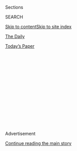 <div id="app">

<div>

<div>

<div>

<div class="NYTAppHideMasthead css-1q2w90k e1suatyy0">

<div class="section css-ui9rw0 e1suatyy2">

<div class="css-eph4ug er09x8g0">

<div class="css-6n7j50">

</div>

<span class="css-1dv1kvn">Sections</span>

<div class="css-10488qs">

<span class="css-1dv1kvn">SEARCH</span>

</div>

[Skip to content](#site-content)[Skip to site index](#site-index)

</div>

<div id="masthead-section-label" class="css-1wr3we4 eaxe0e00">

[The
Daily](https://www.nytimes3xbfgragh.onion/podcasts/the-daily)

</div>

<div class="css-10698na e1huz5gh0">

</div>

</div>

<div id="masthead-bar-one" class="section hasLinks css-15hmgas e1csuq9d3">

<div class="css-uqyvli e1csuq9d0">

</div>

<div class="css-1uqjmks e1csuq9d1">

</div>

<div class="css-9e9ivx">

[](https://myaccount.nytimes3xbfgragh.onion/auth/login?response_type=cookie&client_id=vi)

</div>

<div class="css-1bvtpon e1csuq9d2">

[Today’s
Paper](https://www.nytimes3xbfgragh.onion/section/todayspaper)

</div>

</div>

</div>

</div>

<div data-aria-hidden="false">

<div id="site-content" data-role="main">

<div>

<div class="css-1aor85t" style="opacity:0.000000001;z-index:-1;visibility:hidden">

<div class="css-1hqnpie">

<div class="css-epjblv">

<span class="css-17xtcya">[The
Daily](/podcasts/the-daily)</span><span class="css-x15j1o">|</span><span class="css-fwqvlz">The
Battle for a Baseball
Season</span>

</div>

<div class="css-k008qs">

<div class="css-1iwv8en">

<span class="css-18z7m18"></span>

<div>

</div>

</div>

<span class="css-1n6z4y">https://nyti.ms/3jCJ4O0</span>

<div class="css-1705lsu">

<div class="css-4xjgmj">

<div class="css-4skfbu" data-role="toolbar" data-aria-label="Social Media Share buttons, Save button, and Comments Panel with current comment count" data-testid="share-tools">

  - 
  - 
  - 
  - 
    
    <div class="css-6n7j50">
    
    </div>

  - 
  - 

</div>

</div>

</div>

</div>

</div>

</div>

<div id="NYT_TOP_BANNER_REGION" class="css-13pd83m">

</div>

<div id="top-wrapper" class="css-1sy8kpn">

<div id="top-slug" class="css-l9onyx">

Advertisement

</div>

[Continue reading the main
story](#after-top)

<div class="ad top-wrapper" style="text-align:center;height:100%;display:block;min-height:250px">

<div id="top" class="place-ad" data-position="top" data-size-key="top">

</div>

</div>

<div id="after-top">

</div>

</div>

<div>

<div class="css-1g7y0i5 e1drnplw0">

<div class="css-1ceswkc e1drnplw1">

</div>

<div class="css-f2fzwx e1drnplw2">

<div data-aria-labelledby="modal-title" data-role="region">

<div id="modal-title" class="css-mln36k">

transcript

</div>

<div class="css-pbq7ev">

</div>

<span>Back to The
Daily</span>

<div class="css-f6lhej">

<div class="css-1ialerq">

<div class="css-1701swk">

bars

</div>

<div>

<div class="css-1t7yl1y">

0:00/45:34

</div>

<div class="css-og85jy">

\-45:34

</div>

</div>

</div>

</div>

<div class="css-15fbio0">

<div class="css-1p4nyns">

transcript

## The Battle for a Baseball Season

### Hosted by Michael Barbaro, produced by Daniel Guillemette, Clare Toeniskoetter and Sydney Harper, and edited by Lisa Tobin and Dave Shaw

#### A conversation with the commissioner of Major League Baseball about the path to this season’s start.

Friday, July 24th, 2020

</div>

  - archived recording  
    \[PRESIDENT TRUMP AND SPORTSCASTER SPEAKING SIMULTANEOUSLY ON
    SEPARATE BROADCASTS\]

mike schmidt

It’s March 11, and Major League Baseball’s commissioner, Rob Manfred, is
sitting at his home in Jupiter, Florida. It’s 15 days before what will
likely be the most challenging season of his entire time as the sport’s
commissioner. He’s just been crushed in the press for how he’s handled a
cheating scandal by the Houston Astros. Interest in this sport is
waning, and attendance is down. But that night, at home, in his living
room, he can see that the coronavirus is starting to engulf the country.

  - archived recording (donald trump)  
    From the beginning of time, nations and people have faced unforeseen
    challenges, including large-scale and very dangerous health threats.

\[music\]

mike schmidt

On his television, Donald Trump is addressing the country from the Oval
Office. And then Manfred stares down at his iPad.

  - archived recording  
    Completely uncharted territory. And we are going to get a little
    more information now from Adrian Wojnarowski, which is, he is with —

mike schmidt

And he can see that ESPN has just moved a breaking news alert.

  - archived recording  
    Right now, the N.B.A. has made the decision. They have just
    announced that they are suspending play.

mike schmidt

— that the NBA has suspended its season. And Manfred realizes, oh shit —

  - archived recording  
    And then the league is going to use that hiatus to decide their next
    steps, how they’ll go forward.

mike schmidt

— my sport is supposed to begin its season, and the entire country is
shutting down around me. And I have to figure out how to get my sport
back on the field amid all this mess.

  - archived recording  
    And now a player has tested positive for it, the ripple effects that
    has on his own team, on other teams. And right now —

michael barbaro

From The New York Times, I’m Michael Barbaro. This is “The Daily.”
Today: My colleague Mike Schmidt on the fraught weeks that led up to
last night’s opening game of the 2020 baseball season from the
perspective of the commissioner of Major League Baseball. It’s Friday,
July 24.

Everybody thinks I’ve, like, never been to a baseball game.

mike schmidt

No, I was actually told that before we started.

michael barbaro

That’s not true. I grew up in the United States of America.

mike schmidt

There’s like a pre-briefing now for you, and they’re like, yeah, he’s
never been to a baseball game.

michael barbaro

So let me get this straight, somebody stands in the middle and throws a
ball.

speaker

Yes, sounds good. Let’s do it there.

michael barbaro

OK. OK, we’re going to start.

mike schmidt

All right.

michael barbaro

Mike, for the past three years, we have talked to you about the
president, Russia, the F.B.I., national security. We have not talked to
you about baseball. But here we are in this Hangout for you to tell us a
story about baseball. So just explain that.

mike schmidt

During the three years covering the Russia investigation, Mueller,
whether the president obstructed justice, to understand the story, I
focused on the characters who I thought drove it — the former F.B.I.
director Jim Comey, the former White House counsel Don McGahn. But
earlier my career, in my first beat, when I covered baseball, the Comey
and McGahn of that story for my reporting was a little-known labor
lawyer named Rob Manfred.

  - archived recording  
    Waiting the start of the first of two days of hearings on the use of
    steroids, performance-enhancing drugs, in baseball.

mike schmidt

He was the official in the commissioner’s office who had to deal with
the steroids scandal that was engulfing the sport.

  - archived recording  
    Mr. Robert Manfred, the executive vice president for labor and human
    resources of Major League Baseball.

  - archived recording (rob manfred)  
    Thank you. Mr. Chairman, Ranking Member, Committee Members, I
    especially appreciate the opportunity to speak with you.

mike schmidt

Manfred and I had a pretty rough start to our relationship. I was an
overaggressive young reporter.

michael barbaro

(FEIGNING DISBELIEF) No.

mike schmidt

And he was this pugnacious, in-your-face, takes-no-prisoners lawyer who
had the sport’s biggest problem on his desk. And we would just get on
the phone. We’d get on speakerphone. He’d put me on speakerphone. And he
would scream at me. And I would push back at him. And after a while, a
few years of this, I think we both sort of looked down at our hands and
realized that our hands were sort of bloodied, but we hadn’t really
gotten anything out of it. And we started to build a much more
constructive relationship.

michael barbaro

Did you finally get off speakerphone?

mike schmidt

No. Rob’s the kind of guy that will put you on speakerphone and tell you
what he’s really thinking. Rob is not someone who waxes poetic about
baseball. He’s someone that ended up working at baseball and is going to
do everything in his power to support and defend that sport. So I went
on to do other things. And he became the head of the sport. But as the
coronavirus was engulfing the country, I said to myself, there’s a lot
of weighty, really important things going on right now. But the idea of
Rob sitting at home by himself trying to figure out how to save his
sports season, how to save the summer, was pretty appealing to me. So I
reached out to him, and I said, look, you are going to be spending the
rest of your career explaining how you dealt with this season. And you
and your sport both face an existential threat. If you don’t have a
season, your sport’s going to lose even more money. It’s going to be
your legacy. Let’s get on the phone and talk about what that’s like.

  - mike schmidt  
    Rob?

  - rob manfred  
    Yeah, just give me one second.

mike schmidt

And he agreed.

  - rob manfred  
    All right, I got to do this call with Schmidt. I’ll call you in one
    minute, OK? \[INAUDIBLE\]

mike schmidt

So the first time I call him is on May 20.

  - rob manfred  
    All right, Michael, what do you want to talk about this morning?

mike schmidt

He’s still at home in Florida. Like many people working from home, he’s
taking Zoom calls.

  - rob manfred  
    Yeah, and literally what I’m doing is I got a regular series of
    calls to get feedback on —

mike schmidt

And it’s clear that he’s immersed and knee-deep in the question, how do
you take a sport that’s normally played in stadiums in front of
thousands and thousands of people, players are right up against each
other on the field, and every few days, teams, like a traveling
roadshow, go to another city to play another team that’s coming from
another part of the country? So how do you do that in the age of Covid?

  - rob manfred  
    How do we get back to playing? One of the things that floated up
    from one of the experts is, gee whiz, a way that you can do this is
    to quarantine the players, right? And then —

mike schmidt

He explains to me that there was initially an idea to quarantine all the
players in a bubble. Essentially the players would go to a location and
be cut off from the rest of society as they played the season.

  - rob manfred  
    And then you’re going to start a four and a half month season. And
    your life is going to be hotel to ballpark, back to hotel, room
    service, not see your family.

  - mike schmidt  
    You can’t see your families. You can’t be with your families.

  - rob manfred  
    Yeah, I mean, that’s one of the — I mean, look, one of the
    quarantine — you know, so then we realized, gee, that’s pretty
    tough. So then we started talking about including families. And then
    you realize as you move into that phase that you get into quarantine
    numbers that are insane.

mike schmidt

So he says there was another plan, that baseball was essentially going
to play in three hubs — Arizona, Texas and Florida.

  - rob manfred  
    Arizona for the West Coast teams, Texas for the Central teams,
    somewhere in Florida for the East Coast teams. That makes sense
    because those states seem to be more receptive to letting us play.

mike schmidt

The three parts of the country that had not really been hit heavily by
the virus.

michael barbaro

Mm-hmm. Not at that point.

mike schmidt

Right. But as they are weighing this plan, the country starts to open
up. So baseball again shifts its plan, and says, OK, the teams will play
in their stadiums and we will have a game, but it will have many, many
new restrictions that me, as a fan, and many fans, never could have
fathomed.

  - mike schmidt  
    What would a game look like now, as things are in place, based on
    what you have? You know, the Yankees and the Red Sox are playing
    tomorrow. What would that look like?

  - rob manfred  
    Look, it’s 67 pages of stuff. I mean, it’s really thorough in terms
    of what people can — you know, no high-fives, no spitting, hands
    sanitizing in between innings mandatory. No exchange of lineup cards
    at home plate. It’s done via an app. Players who are not likely to
    play in the game are outside the dugout in the first couple of rows
    of the stands. The players —

michael barbaro

So a pretty different version of baseball than we’re used to.

mike schmidt

Totally. And there’s an economic issue. The owners and the players know
that if they return to the field, it will almost certainly be a shorter
season and there will be less money to go around. And Manfred, as the
representative of the owners, thinks that he has an understanding with
the players about how that issue will be resolved.

  - rob manfred  
    We advanced them about $170 million of salary. But they agreed in
    return that they would only get paid their salaries based on a
    prorated number of games. So in other words, if we only played 81
    games —

mike schmidt

So it appears like the only thing standing in the way of baseball
returning to the field is the virus. And Manfred, as confident as an
executive as I’ve ever had to deal with, sounds confident about this,
and says, we’re going to make this work.

  - rob manfred  
    Hey, Michael, I got to run for today. I’m happy to pick up the next
    time —

  - mike schmidt  
    That’s fine. Let’s do that. That’s fine.

  - rob manfred  
    OK. All right. Good to talk.

  - mike schmidt  
    I appreciate it. OK.

mike schmidt

But by the next time we got on the phone, on June 11, everything had
changed.

\[music\]

  - archived recording 1  
    Let’s kick it off with Major League Baseball and what’s going on.

  - archived recording 2  
    The players thought they had a deal for 100 percent prorated
    salaries. And the owners are saying, nah, you misunderstood.

  - archived recording 3  
    We’re not asking for our full salaries. We’re just asking, whatever
    games we play, we’d like to get our game check for that game.

  - archived recording 4  
    Wait a second. You’re telling me you’re not going to go to work to
    play a game we would all kill to play?

  - archived recording 5  
    Bro, play for the love of the game, man. What’s wrong with you, bro?
    Money should not be a thing.

  - archived recording 6  
    Bro, I’m risking my life.

  - archived recording 7  
    I don’t believe that the players are going to look good when you’ve
    got 33-plus million people that have already filed for unemployment.

  - archived recording 8  
    The subject comes up when, oh, greedy players, they make millions.
    And it’s pointed out that the owners make billions. Like a lot of
    people, they got all worked up. (MOCKINGLY) There’s not going to be
    any baseball. Look at this. They’re so far apart. And I’m like, this
    is what they call negotiation. Am I right or wrong?

  - archived recording 9  
    100 percent, 100 percent.

  - mike schmidt  
    What’s going on today?

  - rob manfred  
    Well, you tell me. So it’s the afternoon of June —

mike schmidt

It’s clear that the season is in doubt. But now it’s not because of the
virus. It’s all about that deal with the players.

michael barbaro

And Mike, what’s the crux of this labor issue that the commissioner is
suddenly encountering?

mike schmidt

So at this point in the pandemic, it is clear to the owners and anyone
else paying attention that the last thing to come back is going to be
mass gatherings. And that means no fans in the stadium for any of the
season. Typically, at a game, you have anywhere from 20-, 30-, 40-,
50,000 people there. All those seats will be empty. And all that revenue
will no longer be there either. So the owners want to negotiate new
terms for what the players are going to be paid per game. Because the
owners say, we’re going to be making even less money than we thought
because there will be no fans in the stands.

  - mike schmidt  
    What was the lowest moment of the past week?

  - rob manfred  
    \[SIGHS\] Oh, you know, I think the union’s last proposal, when they
    stayed at 100 — You know, their failure to move, in response to what
    we thought was a pretty good proposal, was disappointing.

michael barbaro

And what’s the response from the players?

mike schmidt

The players say, we’re already taking a huge pay cut. A shorter season
means fewer games. We’re paid per game. And this is a lot less money. So
now, even though we’re having a shorter season, you want us to take more
of a pay cut? The players say, look, we only have a couple of years in
which we’re in the league. The average career is five years. And you’re
asking us to give up more money? What about the owners, who will be
there for many, many more years and are worth billions and billions of
dollars?

  - mike schmidt  
    Has there been a point in this where you sort of said to yourself,
    like, gosh, this is worse than I thought it would be? Because you’re
    thinking, I’m going to go down as — well, because it’s an
    existential threat to the sport, right?

  - rob manfred  
    Right.

  - mike schmidt  
    It’s an existential threat to you.

  - rob manfred  
    Right.
    
    Yes, the outcome of no games is a massive threat to the good of the
    game.

mike schmidt

Remember, the sport has these other problems. Basketball has more of a
cultural following. Football has better ratings. There was the Astros
cheating scandal. There is the decline in attendance. And if baseball
doesn’t come back amid a pandemic, at the same time that other sports
are, because players, many who are millionaires, and owners, many who
are billionaires, are having a fight over money, it could have a
devastating long-term impact on the sport.

\[music\]

And of course, looming in the back of Manfred’s head, and everyone else
in baseball, is the fact that, in the sport’s recent history, they did
lose a season because of labor issues. And baseball paid enormously for
it.

michael barbaro

We’ll be right back.

mike schmidt

So as all this is going on with Manfred, I’m thinking of 1994.

michael barbaro

And what happened in 1994?

  - archived recording  
    It’s Opening Day ‘94. Huge crowd. And oh, boy, the weather could not
    have been more cooperative. \[SPORTS BROADCAST MUSIC\]

mike schmidt

I’m 11 years old. And I am into baseball more than I’ve ever been.

  - archived recording  
    Yes, 11 games being played this afternoon in Major League Baseball
    on Opening Day 1994, including President Clinton at Jacobs Field in
    downtown Cleveland.

mike schmidt

I feel like I know nearly every player on every team.

  - archived recording (announcer)  
    The Yankees on top. And Mike Stanley to lead things off.

mike schmidt

I’m looking at the box scores every day. I’m watching SportsCenter in
the morning.

  - archived recording (announcer)  
    Look at this. \[INAUDIBLE\] Now, wait a minute.

mike schmidt

We just got a computer in the house. I’m printing out pictures of Yankee
players, and pasting them onto cardboard and putting them up in my
bedroom.

  - archived recording  
    And here is perhaps the most popular Padre of all time, Tony Gwynn,
    stepping in.

mike schmidt

It’s also a magical season.

  - archived recording  
    — is the right-hander. A ground ball, through the middle into center
    field. That’s a base hit.

mike schmidt

It looks like the all-star Tony Gwynn is going to hit .400.

  - archived recording  
    And it’s a home run\! Three home runs in a row\!

mike schmidt

Looks like the home run record may be broken.

  - archived recording  
    Uh oh, America likes that. It’s gone. And the Yanks ride the home
    run out of the park with a 5-3 win.

mike schmidt

The Yankees are back. They’re great again. I’m a Yankee fan.

  - archived recording  
    And the Expos have won 13 of their last 14. And now they’re on a
    pace to win a 110 games. And in this, when I’m literally sitting at
    the edge of my seat as a fan, more engrossed in the game than I’ve
    ever been before —
    
    The Expos leave the field in first place, yet wondering if their
    best season ever is in jeopardy. Even so, they’re prepared to sit it
    out for as long as it takes.

mike schmidt

— the season is stopped.

  - archived recording (expos player)  
    We didn’t want to strike. We didn’t want this to happen. But we have
    — we didn’t have no other choice but to go out and take care of
    ourselves and the game of baseball.

mike schmidt

In the middle of the summer, the players go on strike in a dispute with
the owners about money. And then —

  - archived recording (bud selig)  
    But I’ll say what I’ve said to many of you, either independently or
    collectively.

mike schmidt

The baseball commissioner at the time comes out —

  - archived recording (bud selig)  
    Like a lot of things in life, you anticipate something and fear that
    it’s coming, hope that it isn’t.

mike schmidt

— and announces that the World Series will be canceled.

  - archived recording (bud selig)  
    And when the day is here, there is an incredible amount of sadness.

mike schmidt

There will be no more baseball in 1994.

michael barbaro

And how is young, baseball-crazed Mike feeling as he hears that the
World Series has been canceled, the season is officially over?

mike schmidt

I was crushed. I was crushed. And there was nothing really to compare it
to. What I saw in that moment as a kid is something that I understand
better now after covering it, which is that there’s two sides to
baseball. There’s the romantic side. But there’s the other side of it,
which is that it is a business. And baseball runs into problems when
business rears its head. And it rips the romanticism right out of it.
And what’s interesting is that the commissioner at the time, in 1994,
the guy who actually had to cancel the season, was Bud Selig.

michael barbaro

What do you mean?

mike schmidt

Different from Manfred, he’s a baseball romantic. If you get on the
phone with Selig, you always have to listen to him regale and tell
stories about baseball history. Just a deep-seated love of the game. And
he was the person that had to cancel the 1994 season. He was the one
that had to put his name on the statement that came out and said, there
will be no World Series.

\[music\]

\[phone ringing\]

mike schmidt

So as this season — the 2020 season — looked in doubt, I thought, the
person to call is Bud Selig.

  - bud selig  
    Hello.

  - mike schmidt  
    Commissioner.

  - bud selig  
    Can you hear me all right?

  - mike schmidt  
    I can hear you very good.

  - bud selig  
    Good.

mike schmidt

Because he understands more than anyone else the situation that Manfred
finds himself in. So we’re looking at the whole question of a baseball
season.

  - bud selig  
    Right.

  - mike schmidt  
    Take us back to 1994. Tell us that story. And tell us why a baseball
    season is so important.

  - bud selig  
    Well let me, as I always do, Mike, give you a little history.

mike schmidt

So like I said, Selig starts with some baseball history. He goes back to
World War II. Hundreds of players were sent off to fight. But even as
they were at war —

  - bud selig  
    FDR had written a letter in December of ‘42, 1942, urging baseball
    to continue.

mike schmidt

The season was not in question.

  - bud selig  
    And so, through this unbelievable Second World War, they did play
    baseball. So we go to 1994. I guess it was about the 16th of
    September. If my memory serves me well, and I think it does, I was
    in County Stadium, and we were going to have to announce that there
    would be no season. And that night I came home, and I sat upstairs
    in the den, and I replayed every World Series from 1945.

  - archived recording (don dunphy)  
    Good afternoon, everyone. This is Don Dunphy speaking for Bill Coram
    and Bill Slater.

  - bud selig  
    My first recollection was the Cardinal St. Louis Browns.

  - archived recording  
    Here it comes. He swings on it, hits it over Marion’s head in left
    field for a hit.

  - bud selig  
    So I just sat there very quietly, in deep thought.

  - archived recording  
    Man on first, one away. Third baseman Mark Christman.

  - bud selig  
    Replayed all that. And I was heartsick. It’s one of the low, low
    moments of my career and in my life. Because a World War couldn’t
    eliminate the World Series.
    
    It was really sad.

  - mike schmidt  
    When you’re sitting there that night in the den, what else is going
    through your head?

  - bud selig  
    Well, one thing I don’t think any of us ever really understood was
    how much it was hurting the sport. Fans were angry. And we dragged
    them through the mud. I mean, it’s now 26 years ago, and the pain,
    as I sit here and talk to you, comes back to me. And I was worried.
    It scared me.

\[music\]

  - archived recording 1  
    How do you feel about a baseball strike?

  - archived recording 2  
    I think it’s stupid. I think the players are just being selfish.

  - archived recording 3  
    So do I.

  - archived recording 4  
    You think the players are being selfish?

  - archived recording 5  
    Yeah. They make enough money anyways.

  - archived recording 6  
    It would be pretty boring without baseball in the summer. It just
    ruins the game the way they’re striking.

  - archived recording 7  
    I don’t know. I think everyone’s money hungry.

  - archived recording 8  
    I wish they’d sign an agreement and keep on playing.

  - archived recording 9  
    Should they play for free?

  - archived recording 10  
    Yeah.

  - archived recording 11  
    Why?

  - archived recording 12  
    Because it’s just a game. It doesn’t matter how much money you get.

  - archived recording 13  
    And the owners, they say they don’t make enough money. Well, the
    question is, what is enough money?

  - archived recording 14  
    So what are you going to do?

  - archived recording 15  
    I don’t know. I guess just watch minor league baseball.

  - archived recording 16  
    I already know what I’m going to start doing. I’m going to start
    rereading Dante’s “Inferno,” because that’s where I think they
    should send the whole lot of them.

michael barbaro

So as you probably suspected, it wasn’t just 11-year-old Mike who was
mad at baseball. It was —

mike schmidt

No. And as bad as ‘94 was, ‘95, ‘96 and ‘97 were just as bad because
fans were so upset by the strike that the sport had to rebuild itself
and rebuild its credibility with the fans.

michael barbaro

Mike, how much do you think 1994 is on the mind of Manfred?

mike schmidt

Enormously, huge, front of mind. Because that labor lawyer who I met
back when I was covering drugs in baseball, he was just starting out in
baseball in 1994. And he was a junior lawyer who was deeply involved in
the strike and trying to help the owners win the labor fight.

  - bud selig  
    And that’s when I met him. And the more I saw Rob, the more I liked
    him. And he and I worked well together. Somebody asked me the other
    day, how often did you talk to Rob back then? Maybe 10 times a day,
    even. More than he wanted, I may add. \[CHUCKLES\]

mike schmidt

So after Manfred became commissioner, Selig tried to give him some space
and some distance. He didn’t want to look like the father telling the
son how to run the sport. And a bit of distance grew between the two of
them. But —

  - bud selig  
    One thing we’ll say to each other, Mike —

mike schmidt

— as Manfred found himself in this situation, he began to lean back on
Selig.

  - bud selig  
    I’m the only other guy on the face of the earth that understands
    exactly what the pressure is and what the situation is.

mike schmidt

And they talked more than they had at any other point since Manfred had
become commissioner.

  - bud selig  
    Since I’ve done that job for 22 and a half years. And I’m the only
    one who understands what he’s gone through. So yeah, there’s no
    question about it.

  - mike schmidt  
    I really appreciate it.

  - bud selig  
    Well, great. Well, I hope you enjoyed it. It was a pleasure to do
    it. And we’ll talk soon.

  - mike schmidt  
    Thanks.

  - bud selig  
    Bye.

michael barbaro

So what happens next in the story, Mike?

mike schmidt

So at this point, it’s been more than a month since my first
conversation with Rob. And things are getting really nasty between the
owners and the players.

\[music\]

  - archived recording 1  
    — the middle of June. And boy, what Astros fans would give to be
    sitting in the stands at Minute Maid Park right about now.

  - archived recording 2  
    It’s true. And we were hopeful.

\[music\]

  - archived recording 3  
    Baseball, negotiations grinding to a halt.

  - archived recording 4  
    Like, we’re almost to July now, and there’s still nothing. I mean,
    we’re still in the same position that we were in at March.

  - archived recording 5  
    And if they don’t do something about it, the sport is going to fade
    even more.

  - archived recording 6  
    How are you a commissioner — like, baseball should have been back a
    month ago. They should be basically saying, here’s our opportunity
    to recapture an audience.

  - archived recording 7  
    It’s just it’s unfortunate that it’s been so public. I think fans
    have been turned away a little bit.

  - archived recording 8  
    There’s a reason Major League Baseball’s executive office is filled
    with labor lawyers. Because there’s a labor fight every 12 years in
    this league.

mike schmidt

So Manfred becomes so frustrated that he decides to go out on television
and say —

  - archived recording (rob manfred)  
    Well, I know the owners are 100 percent committed to getting
    baseball back on the field. Unfortunately, I can’t tell you that I’m
    100 percent certain that it’s going to happen.

mike schmidt

You know, I said there was going to be a season. But actually, now, I’m
not sure.

michael barbaro

Hmm.

mike schmidt

And he’s trying any attempt to restart the negotiations, get the players
back to the table and move forward. That ultimately doesn’t really work.
And he has to go out on his own and announces that a 60-game season will
start on July 23.

michael barbaro

So Mike, he can do that, just call a 60-game season without a deal
between the players and the owners?

mike schmidt

It wasn’t his first choice. He wanted both sides to buy in. He wanted a
better deal on how much the players would take a reduction in salary.
But without any other choice and his deep desire to have a season at
pretty much any cost, that was his only option.

michael barbaro

So is this seen as a win for the players or for the owners?

mike schmidt

Both and neither. The players are going to get paid their full salary
for the games that they play. Manfred is going to get his season. But
neither of them are walking away feeling good about their relationship.
And in the two months that they’ve taken to resolve this labor issue,
they’re now back to a health and safety problem. Because in that time,
Covid has exploded and spread to new states. And actually, today, as I
was preparing to talk to Rob for the final time, news broke that the
all-star player on the Nationals, Juan Soto, had tested positive for
Covid. So here’s Manfred, on the cusp of having the season he fought so
hard for, learning just hours before the first pitch, that one of the
star players may have the virus.

michael barbaro

Not ideal.

mike schmidt

Another “oh shit” moment in a long season.

\[music\]

  - mike schmidt  
    Commissioner.

  - rob manfred  
    Hey, Schmidt. How are you?

  - mike schmidt  
    Hell of a day.

  - rob manfred  
    Well, we’re going to make it to the starting line. \[CHUCKLES\]
    Everybody seems excited, like we’ve done something. All we did was
    get out of the gate, you know what I mean? \[CHUCKLES\] The hard
    part is playing 60 games, you know? Anyways, I’m glad we are where
    we are. You know, I feel pretty good about it.

  - mike schmidt  
    Where are you right now?

  - rob manfred  
    I’m in Washington. I’m at Nationals Park.

  - mike schmidt  
    What’s the feeling in the air? You’re at opening day with no fans
    and just the members of the staff. What does that feel like?

  - rob manfred  
    Like no opening day I’ve ever seen, I’ll tell you that. \[CHUCKLES\]
    It’s really different, Mike. I mean, it’s very stark right now. It’s
    early still, but it’s very stark right now.

  - mike schmidt  
    When you heard today that Juan Soto contracted Covid — we’re talking
    about the all-star on the world championship team — are you like, oh
    no, we can’t do this? What’s your mindset?

  - rob manfred  
    I mean, look, my initial reaction is I can’t believe this is
    happening on opening day. But then I dropped back and I thought
    about, we knew we were going to have positives. It’s unfortunate
    that it was opening day and that it was Juan Soto. But the protocols
    were built to deal with this. The whole point is you’ve got to build
    a system that’s flexible enough to deal with what’s coming. We knew
    it was coming.

  - mike schmidt  
    I’m mindful that today is July 23. The first time we spoke was May
    20. It’s been two months. What we’ve got now is pretty much the plan
    that you had back then for the virus. But in this period of time,
    you went through this whole tumultuous thing. If you could go back,
    would you have done anything differently? And is there any mistakes
    you made in the process?

  - rob manfred  
    Well if I could go back, I’d love an opportunity to replay that
    hand. I really would, Michael. I think that one thing I can
    certainly point to, the whole, from the very beginning, the
    back-and-forth in the press and all that. I just — I tried to avoid
    it. I didn’t manage to do it. I’d love to have had a chance to go
    back and do it over again and be better at it.

  - mike schmidt  
    Do you think there’s long-term damage from it?

  - rob manfred  
    You know, I think that — I do think it was unsightly and we should
    not have allowed it to happen. I think we sort of have a debt to our
    fans.

  - mike schmidt  
    Let me ask it this way. The two months of nasty, public,
    back-and-forth negotiations between the owners and the players, do
    you think that will have long-term damage to the sport going
    forward, similar to ‘94?

  - rob manfred  
    I just — I don’t know what to say to that one, Michael. I just don’t
    know.

  - mike schmidt  
    So tonight, on the field, will be exactly what you mapped out. The
    players will be distanced, no high-fives, no spitting. What is your
    hope for how this game feels to the fans watching at home.

  - rob manfred  
    Honestly, I hope that at the end of the night, what fans are
    thinking is, you know what, it’s not everything that we’re used to
    and love about the game, but you know what, it’s great to have
    baseball.

  - archived recording  
    In an empty stadium, and no acknowledgment from the fans, and no
    acknowledgment to the fans from those there.

  - mike schmidt  
    We’re done. That’s it.

  - rob manfred  
    Thanks, Schmidt. I’ll talk to you soon, huh?

  - mike schmidt  
    Bye.

  - archived recording 1  
    — we get a real good feel for tonight. And now one of the more
    well-known Washington National fans, Dr. Anthony Fauci, to throw out
    the first pitch.

\[music\]

  - archived recording 2  
    Dr. Anthony Fauci\!

michael barbaro

So Mike, I am talking to you at 9:30 p.m. on Thursday evening. The game
is currently underway. And the first pitch was thrown out by Dr. Anthony
Fauci, and it was pretty wobbly. I assume you’ve been watching the game.

mike schmidt

Yes. And we’re now in the middle of a rain delay.

michael barbaro

Right. Which is perhaps why you’re talking to me. I know you didn’t set
out to be philosophical about baseball with this assignment, but if we
could get philosophical for just a moment I wonder how you’re thinking
about baseball and this game right now.

mike schmidt

Look, I told you about my first realization when I was 11 years old,
that baseball walks a fine line between being a game and a business.

When I became a sports reporter, I covered the darkest underbelly of the
sport, and saw it in probably a nastier light than most fans could ever
dream of. And in the years after that, I had a hard time falling back
into the romantic fandom of baseball. I had just seen too much. But last
year, almost a decade after I left sports, I got my fandom back. I
caught the bug again. And as 2020 started, I was ready to continue that
and to try and be that fan again. These negotiations brought back those
feelings of the two-headed monster of baseball, and the business head
becoming too big. But at the end of the day, there’s going to be a
season. And it’s going to look weird and feel very, very different. But
it’s a season. And it’s baseball.

michael barbaro

In other words, you’re still a little bit of a romantic.

mike schmidt

Look, I’ll take it. I’ll take it for now.

\[music\]

  - archived recording  
    — games last season, a couple of very difficult I.L. stints really
    prevented him from accomplishing much of anything.

michael barbaro

Mike, thank you very much. Enjoy the game. Enjoy the season.

mike schmidt

Thanks for having me.

  - archived recording 1  
    Swung on and hit high in the air to left center. That ball is high,
    it is far, it is gone. Way back in the left-center field seats.

  - archived recording 2  
    Had there been fans in the ballpark, it was a guy that bought the
    worst seat that would have gotten that souvenir.

  - archived recording 3  
    Oh, what a shot by Stanton. It’s a two-run dinger. And the Yankees
    immediately take a 2-0 lead.

  - archived recording 4  
    He turned around a 96-mile-an-hour fastball 459 feet. What’s the
    saying we always have? The harder it comes in, the harder it goes
    out.

  - archived recording 5  
    And that’s the MVP swing that the New York Yankees acquired from the
    Marlins.

  - archived recording 6  
    \[CHUCKLES\] As the old line goes, the ball went so far they should
    serve a meal on it. So the Yanks take a 2-0 lead. That was Stanton’s
    21st career —

michael barbaro

We’ll be right back.

\[music\]

Here’s what else you need to know today. On Thursday, the United States
reached a new milestone in the pandemic, with 4 million known
infections. Infections are now on the rise in 39 different states;
Washington, D.C.; Puerto Rico; and the U.S. Virgin Islands.

  - archived recording (donald trump)  
    Everything was going well, a tremendous list of speakers, thousands
    of people wanting to be there, and I mean, in some cases,
    desperately be there. They wanted to attend.

michael barbaro

At the White House, President Trump said he would cancel the public
portion of the Republican National Convention scheduled for August. To
avoid strict social distancing rules the president had moved the events
from North Carolina to Florida, which now has the highest infection rate
in the
country.

</div>

</div>

</div>

</div>

<div style="position:absolute;width:0;height:0;visibility:hidden;display:none">

</div>

<div style="width:100%">

<div class="css-18qqsen e1eullfg0" style="background-image:url(https://static01.graylady3jvrrxbe.onion/images/2017/01/29/podcasts/the-daily-album-art/the-daily-album-art-videoFifteenBySeven2610-v4.jpg)">

<div class="css-1hmsypo e1eullfg2">

<div class="css-131hid3 e1eullfg3">

<div class="css-1uhi299 e1eullfg1">

</div>

<div class="css-1tloyb6">

<div class="css-1kltdsh ehra6vc0">

[<span class="css-1f76qa2">![The Daily
logo](https://static01.graylady3jvrrxbe.onion/images/2017/01/29/podcasts/the-daily-album-art/the-daily-album-art-square320-v4.png)<span>The
Daily</span></span>](https://www.nytimes3xbfgragh.onion/column/the-daily)<span class="css-1lhttlg ehra6vc1"><span class="css-sj5ozi ehra6vc2">Subscribe:</span></span>

  - [Apple Podcasts](https://itunes.apple.com/us/podcast/id1200361736)
  - [Google
    Podcasts](https://www.google.com/podcasts?feed=aHR0cHM6Ly9yc3MuYXJ0MTkuY29tL3RoZS1kYWlseQ%3D%3D)

</div>

</div>

<div class="css-1r0dpua e1eullfg4">

<div class="css-1gu519p edye5kn0">

<div>

# The Battle for a Baseball Season

## A conversation with the commissioner of Major League Baseball about the path to this season’s start.

</div>

<span class="css-lsnb14 edye5kn4">Hosted by Michael Barbaro, produced by
Daniel Guillemette, Clare Toeniskoetter and Sydney Harper, and edited by
Lisa Tobin and Dave Shaw</span>

<div class="css-1vd84sn">

<span class="css-16bt4xd">Transcript</span>

</div>

</div>

<div class="css-1g7y0i5 e1drnplw0">

<div class="css-1ceswkc e1drnplw1">

</div>

<div class="css-f2fzwx e1drnplw2">

<div data-aria-labelledby="modal-title" data-role="region">

<div id="modal-title" class="css-mln36k">

transcript

</div>

<div class="css-pbq7ev">

</div>

<span>Back to The
Daily</span>

<div class="css-f6lhej">

<div class="css-1ialerq">

<div class="css-1701swk">

bars

</div>

<div>

<div class="css-1t7yl1y">

0:00/45:34

</div>

<div class="css-og85jy">

\-0:00

</div>

</div>

</div>

</div>

<div class="css-15fbio0">

<div class="css-1p4nyns">

transcript

## The Battle for a Baseball Season

### Hosted by Michael Barbaro, produced by Daniel Guillemette, Clare Toeniskoetter and Sydney Harper, and edited by Lisa Tobin and Dave Shaw

#### A conversation with the commissioner of Major League Baseball about the path to this season’s start.

Friday, July 24th, 2020

</div>

  - archived recording  
    \[PRESIDENT TRUMP AND SPORTSCASTER SPEAKING SIMULTANEOUSLY ON
    SEPARATE BROADCASTS\]

mike schmidt

It’s March 11, and Major League Baseball’s commissioner, Rob Manfred, is
sitting at his home in Jupiter, Florida. It’s 15 days before what will
likely be the most challenging season of his entire time as the sport’s
commissioner. He’s just been crushed in the press for how he’s handled a
cheating scandal by the Houston Astros. Interest in this sport is
waning, and attendance is down. But that night, at home, in his living
room, he can see that the coronavirus is starting to engulf the country.

  - archived recording (donald trump)  
    From the beginning of time, nations and people have faced unforeseen
    challenges, including large-scale and very dangerous health threats.

\[music\]

mike schmidt

On his television, Donald Trump is addressing the country from the Oval
Office. And then Manfred stares down at his iPad.

  - archived recording  
    Completely uncharted territory. And we are going to get a little
    more information now from Adrian Wojnarowski, which is, he is with —

mike schmidt

And he can see that ESPN has just moved a breaking news alert.

  - archived recording  
    Right now, the N.B.A. has made the decision. They have just
    announced that they are suspending play.

mike schmidt

— that the NBA has suspended its season. And Manfred realizes, oh shit —

  - archived recording  
    And then the league is going to use that hiatus to decide their next
    steps, how they’ll go forward.

mike schmidt

— my sport is supposed to begin its season, and the entire country is
shutting down around me. And I have to figure out how to get my sport
back on the field amid all this mess.

  - archived recording  
    And now a player has tested positive for it, the ripple effects that
    has on his own team, on other teams. And right now —

michael barbaro

From The New York Times, I’m Michael Barbaro. This is “The Daily.”
Today: My colleague Mike Schmidt on the fraught weeks that led up to
last night’s opening game of the 2020 baseball season from the
perspective of the commissioner of Major League Baseball. It’s Friday,
July 24.

Everybody thinks I’ve, like, never been to a baseball game.

mike schmidt

No, I was actually told that before we started.

michael barbaro

That’s not true. I grew up in the United States of America.

mike schmidt

There’s like a pre-briefing now for you, and they’re like, yeah, he’s
never been to a baseball game.

michael barbaro

So let me get this straight, somebody stands in the middle and throws a
ball.

speaker

Yes, sounds good. Let’s do it there.

michael barbaro

OK. OK, we’re going to start.

mike schmidt

All right.

michael barbaro

Mike, for the past three years, we have talked to you about the
president, Russia, the F.B.I., national security. We have not talked to
you about baseball. But here we are in this Hangout for you to tell us a
story about baseball. So just explain that.

mike schmidt

During the three years covering the Russia investigation, Mueller,
whether the president obstructed justice, to understand the story, I
focused on the characters who I thought drove it — the former F.B.I.
director Jim Comey, the former White House counsel Don McGahn. But
earlier my career, in my first beat, when I covered baseball, the Comey
and McGahn of that story for my reporting was a little-known labor
lawyer named Rob Manfred.

  - archived recording  
    Waiting the start of the first of two days of hearings on the use of
    steroids, performance-enhancing drugs, in baseball.

mike schmidt

He was the official in the commissioner’s office who had to deal with
the steroids scandal that was engulfing the sport.

  - archived recording  
    Mr. Robert Manfred, the executive vice president for labor and human
    resources of Major League Baseball.

  - archived recording (rob manfred)  
    Thank you. Mr. Chairman, Ranking Member, Committee Members, I
    especially appreciate the opportunity to speak with you.

mike schmidt

Manfred and I had a pretty rough start to our relationship. I was an
overaggressive young reporter.

michael barbaro

(FEIGNING DISBELIEF) No.

mike schmidt

And he was this pugnacious, in-your-face, takes-no-prisoners lawyer who
had the sport’s biggest problem on his desk. And we would just get on
the phone. We’d get on speakerphone. He’d put me on speakerphone. And he
would scream at me. And I would push back at him. And after a while, a
few years of this, I think we both sort of looked down at our hands and
realized that our hands were sort of bloodied, but we hadn’t really
gotten anything out of it. And we started to build a much more
constructive relationship.

michael barbaro

Did you finally get off speakerphone?

mike schmidt

No. Rob’s the kind of guy that will put you on speakerphone and tell you
what he’s really thinking. Rob is not someone who waxes poetic about
baseball. He’s someone that ended up working at baseball and is going to
do everything in his power to support and defend that sport. So I went
on to do other things. And he became the head of the sport. But as the
coronavirus was engulfing the country, I said to myself, there’s a lot
of weighty, really important things going on right now. But the idea of
Rob sitting at home by himself trying to figure out how to save his
sports season, how to save the summer, was pretty appealing to me. So I
reached out to him, and I said, look, you are going to be spending the
rest of your career explaining how you dealt with this season. And you
and your sport both face an existential threat. If you don’t have a
season, your sport’s going to lose even more money. It’s going to be
your legacy. Let’s get on the phone and talk about what that’s like.

  - mike schmidt  
    Rob?

  - rob manfred  
    Yeah, just give me one second.

mike schmidt

And he agreed.

  - rob manfred  
    All right, I got to do this call with Schmidt. I’ll call you in one
    minute, OK? \[INAUDIBLE\]

mike schmidt

So the first time I call him is on May 20.

  - rob manfred  
    All right, Michael, what do you want to talk about this morning?

mike schmidt

He’s still at home in Florida. Like many people working from home, he’s
taking Zoom calls.

  - rob manfred  
    Yeah, and literally what I’m doing is I got a regular series of
    calls to get feedback on —

mike schmidt

And it’s clear that he’s immersed and knee-deep in the question, how do
you take a sport that’s normally played in stadiums in front of
thousands and thousands of people, players are right up against each
other on the field, and every few days, teams, like a traveling
roadshow, go to another city to play another team that’s coming from
another part of the country? So how do you do that in the age of Covid?

  - rob manfred  
    How do we get back to playing? One of the things that floated up
    from one of the experts is, gee whiz, a way that you can do this is
    to quarantine the players, right? And then —

mike schmidt

He explains to me that there was initially an idea to quarantine all the
players in a bubble. Essentially the players would go to a location and
be cut off from the rest of society as they played the season.

  - rob manfred  
    And then you’re going to start a four and a half month season. And
    your life is going to be hotel to ballpark, back to hotel, room
    service, not see your family.

  - mike schmidt  
    You can’t see your families. You can’t be with your families.

  - rob manfred  
    Yeah, I mean, that’s one of the — I mean, look, one of the
    quarantine — you know, so then we realized, gee, that’s pretty
    tough. So then we started talking about including families. And then
    you realize as you move into that phase that you get into quarantine
    numbers that are insane.

mike schmidt

So he says there was another plan, that baseball was essentially going
to play in three hubs — Arizona, Texas and Florida.

  - rob manfred  
    Arizona for the West Coast teams, Texas for the Central teams,
    somewhere in Florida for the East Coast teams. That makes sense
    because those states seem to be more receptive to letting us play.

mike schmidt

The three parts of the country that had not really been hit heavily by
the virus.

michael barbaro

Mm-hmm. Not at that point.

mike schmidt

Right. But as they are weighing this plan, the country starts to open
up. So baseball again shifts its plan, and says, OK, the teams will play
in their stadiums and we will have a game, but it will have many, many
new restrictions that me, as a fan, and many fans, never could have
fathomed.

  - mike schmidt  
    What would a game look like now, as things are in place, based on
    what you have? You know, the Yankees and the Red Sox are playing
    tomorrow. What would that look like?

  - rob manfred  
    Look, it’s 67 pages of stuff. I mean, it’s really thorough in terms
    of what people can — you know, no high-fives, no spitting, hands
    sanitizing in between innings mandatory. No exchange of lineup cards
    at home plate. It’s done via an app. Players who are not likely to
    play in the game are outside the dugout in the first couple of rows
    of the stands. The players —

michael barbaro

So a pretty different version of baseball than we’re used to.

mike schmidt

Totally. And there’s an economic issue. The owners and the players know
that if they return to the field, it will almost certainly be a shorter
season and there will be less money to go around. And Manfred, as the
representative of the owners, thinks that he has an understanding with
the players about how that issue will be resolved.

  - rob manfred  
    We advanced them about $170 million of salary. But they agreed in
    return that they would only get paid their salaries based on a
    prorated number of games. So in other words, if we only played 81
    games —

mike schmidt

So it appears like the only thing standing in the way of baseball
returning to the field is the virus. And Manfred, as confident as an
executive as I’ve ever had to deal with, sounds confident about this,
and says, we’re going to make this work.

  - rob manfred  
    Hey, Michael, I got to run for today. I’m happy to pick up the next
    time —

  - mike schmidt  
    That’s fine. Let’s do that. That’s fine.

  - rob manfred  
    OK. All right. Good to talk.

  - mike schmidt  
    I appreciate it. OK.

mike schmidt

But by the next time we got on the phone, on June 11, everything had
changed.

\[music\]

  - archived recording 1  
    Let’s kick it off with Major League Baseball and what’s going on.

  - archived recording 2  
    The players thought they had a deal for 100 percent prorated
    salaries. And the owners are saying, nah, you misunderstood.

  - archived recording 3  
    We’re not asking for our full salaries. We’re just asking, whatever
    games we play, we’d like to get our game check for that game.

  - archived recording 4  
    Wait a second. You’re telling me you’re not going to go to work to
    play a game we would all kill to play?

  - archived recording 5  
    Bro, play for the love of the game, man. What’s wrong with you, bro?
    Money should not be a thing.

  - archived recording 6  
    Bro, I’m risking my life.

  - archived recording 7  
    I don’t believe that the players are going to look good when you’ve
    got 33-plus million people that have already filed for unemployment.

  - archived recording 8  
    The subject comes up when, oh, greedy players, they make millions.
    And it’s pointed out that the owners make billions. Like a lot of
    people, they got all worked up. (MOCKINGLY) There’s not going to be
    any baseball. Look at this. They’re so far apart. And I’m like, this
    is what they call negotiation. Am I right or wrong?

  - archived recording 9  
    100 percent, 100 percent.

  - mike schmidt  
    What’s going on today?

  - rob manfred  
    Well, you tell me. So it’s the afternoon of June —

mike schmidt

It’s clear that the season is in doubt. But now it’s not because of the
virus. It’s all about that deal with the players.

michael barbaro

And Mike, what’s the crux of this labor issue that the commissioner is
suddenly encountering?

mike schmidt

So at this point in the pandemic, it is clear to the owners and anyone
else paying attention that the last thing to come back is going to be
mass gatherings. And that means no fans in the stadium for any of the
season. Typically, at a game, you have anywhere from 20-, 30-, 40-,
50,000 people there. All those seats will be empty. And all that revenue
will no longer be there either. So the owners want to negotiate new
terms for what the players are going to be paid per game. Because the
owners say, we’re going to be making even less money than we thought
because there will be no fans in the stands.

  - mike schmidt  
    What was the lowest moment of the past week?

  - rob manfred  
    \[SIGHS\] Oh, you know, I think the union’s last proposal, when they
    stayed at 100 — You know, their failure to move, in response to what
    we thought was a pretty good proposal, was disappointing.

michael barbaro

And what’s the response from the players?

mike schmidt

The players say, we’re already taking a huge pay cut. A shorter season
means fewer games. We’re paid per game. And this is a lot less money. So
now, even though we’re having a shorter season, you want us to take more
of a pay cut? The players say, look, we only have a couple of years in
which we’re in the league. The average career is five years. And you’re
asking us to give up more money? What about the owners, who will be
there for many, many more years and are worth billions and billions of
dollars?

  - mike schmidt  
    Has there been a point in this where you sort of said to yourself,
    like, gosh, this is worse than I thought it would be? Because you’re
    thinking, I’m going to go down as — well, because it’s an
    existential threat to the sport, right?

  - rob manfred  
    Right.

  - mike schmidt  
    It’s an existential threat to you.

  - rob manfred  
    Right.
    
    Yes, the outcome of no games is a massive threat to the good of the
    game.

mike schmidt

Remember, the sport has these other problems. Basketball has more of a
cultural following. Football has better ratings. There was the Astros
cheating scandal. There is the decline in attendance. And if baseball
doesn’t come back amid a pandemic, at the same time that other sports
are, because players, many who are millionaires, and owners, many who
are billionaires, are having a fight over money, it could have a
devastating long-term impact on the sport.

\[music\]

And of course, looming in the back of Manfred’s head, and everyone else
in baseball, is the fact that, in the sport’s recent history, they did
lose a season because of labor issues. And baseball paid enormously for
it.

michael barbaro

We’ll be right back.

mike schmidt

So as all this is going on with Manfred, I’m thinking of 1994.

michael barbaro

And what happened in 1994?

  - archived recording  
    It’s Opening Day ‘94. Huge crowd. And oh, boy, the weather could not
    have been more cooperative. \[SPORTS BROADCAST MUSIC\]

mike schmidt

I’m 11 years old. And I am into baseball more than I’ve ever been.

  - archived recording  
    Yes, 11 games being played this afternoon in Major League Baseball
    on Opening Day 1994, including President Clinton at Jacobs Field in
    downtown Cleveland.

mike schmidt

I feel like I know nearly every player on every team.

  - archived recording (announcer)  
    The Yankees on top. And Mike Stanley to lead things off.

mike schmidt

I’m looking at the box scores every day. I’m watching SportsCenter in
the morning.

  - archived recording (announcer)  
    Look at this. \[INAUDIBLE\] Now, wait a minute.

mike schmidt

We just got a computer in the house. I’m printing out pictures of Yankee
players, and pasting them onto cardboard and putting them up in my
bedroom.

  - archived recording  
    And here is perhaps the most popular Padre of all time, Tony Gwynn,
    stepping in.

mike schmidt

It’s also a magical season.

  - archived recording  
    — is the right-hander. A ground ball, through the middle into center
    field. That’s a base hit.

mike schmidt

It looks like the all-star Tony Gwynn is going to hit .400.

  - archived recording  
    And it’s a home run\! Three home runs in a row\!

mike schmidt

Looks like the home run record may be broken.

  - archived recording  
    Uh oh, America likes that. It’s gone. And the Yanks ride the home
    run out of the park with a 5-3 win.

mike schmidt

The Yankees are back. They’re great again. I’m a Yankee fan.

  - archived recording  
    And the Expos have won 13 of their last 14. And now they’re on a
    pace to win a 110 games. And in this, when I’m literally sitting at
    the edge of my seat as a fan, more engrossed in the game than I’ve
    ever been before —
    
    The Expos leave the field in first place, yet wondering if their
    best season ever is in jeopardy. Even so, they’re prepared to sit it
    out for as long as it takes.

mike schmidt

— the season is stopped.

  - archived recording (expos player)  
    We didn’t want to strike. We didn’t want this to happen. But we have
    — we didn’t have no other choice but to go out and take care of
    ourselves and the game of baseball.

mike schmidt

In the middle of the summer, the players go on strike in a dispute with
the owners about money. And then —

  - archived recording (bud selig)  
    But I’ll say what I’ve said to many of you, either independently or
    collectively.

mike schmidt

The baseball commissioner at the time comes out —

  - archived recording (bud selig)  
    Like a lot of things in life, you anticipate something and fear that
    it’s coming, hope that it isn’t.

mike schmidt

— and announces that the World Series will be canceled.

  - archived recording (bud selig)  
    And when the day is here, there is an incredible amount of sadness.

mike schmidt

There will be no more baseball in 1994.

michael barbaro

And how is young, baseball-crazed Mike feeling as he hears that the
World Series has been canceled, the season is officially over?

mike schmidt

I was crushed. I was crushed. And there was nothing really to compare it
to. What I saw in that moment as a kid is something that I understand
better now after covering it, which is that there’s two sides to
baseball. There’s the romantic side. But there’s the other side of it,
which is that it is a business. And baseball runs into problems when
business rears its head. And it rips the romanticism right out of it.
And what’s interesting is that the commissioner at the time, in 1994,
the guy who actually had to cancel the season, was Bud Selig.

michael barbaro

What do you mean?

mike schmidt

Different from Manfred, he’s a baseball romantic. If you get on the
phone with Selig, you always have to listen to him regale and tell
stories about baseball history. Just a deep-seated love of the game. And
he was the person that had to cancel the 1994 season. He was the one
that had to put his name on the statement that came out and said, there
will be no World Series.

\[music\]

\[phone ringing\]

mike schmidt

So as this season — the 2020 season — looked in doubt, I thought, the
person to call is Bud Selig.

  - bud selig  
    Hello.

  - mike schmidt  
    Commissioner.

  - bud selig  
    Can you hear me all right?

  - mike schmidt  
    I can hear you very good.

  - bud selig  
    Good.

mike schmidt

Because he understands more than anyone else the situation that Manfred
finds himself in. So we’re looking at the whole question of a baseball
season.

  - bud selig  
    Right.

  - mike schmidt  
    Take us back to 1994. Tell us that story. And tell us why a baseball
    season is so important.

  - bud selig  
    Well let me, as I always do, Mike, give you a little history.

mike schmidt

So like I said, Selig starts with some baseball history. He goes back to
World War II. Hundreds of players were sent off to fight. But even as
they were at war —

  - bud selig  
    FDR had written a letter in December of ‘42, 1942, urging baseball
    to continue.

mike schmidt

The season was not in question.

  - bud selig  
    And so, through this unbelievable Second World War, they did play
    baseball. So we go to 1994. I guess it was about the 16th of
    September. If my memory serves me well, and I think it does, I was
    in County Stadium, and we were going to have to announce that there
    would be no season. And that night I came home, and I sat upstairs
    in the den, and I replayed every World Series from 1945.

  - archived recording (don dunphy)  
    Good afternoon, everyone. This is Don Dunphy speaking for Bill Coram
    and Bill Slater.

  - bud selig  
    My first recollection was the Cardinal St. Louis Browns.

  - archived recording  
    Here it comes. He swings on it, hits it over Marion’s head in left
    field for a hit.

  - bud selig  
    So I just sat there very quietly, in deep thought.

  - archived recording  
    Man on first, one away. Third baseman Mark Christman.

  - bud selig  
    Replayed all that. And I was heartsick. It’s one of the low, low
    moments of my career and in my life. Because a World War couldn’t
    eliminate the World Series.
    
    It was really sad.

  - mike schmidt  
    When you’re sitting there that night in the den, what else is going
    through your head?

  - bud selig  
    Well, one thing I don’t think any of us ever really understood was
    how much it was hurting the sport. Fans were angry. And we dragged
    them through the mud. I mean, it’s now 26 years ago, and the pain,
    as I sit here and talk to you, comes back to me. And I was worried.
    It scared me.

\[music\]

  - archived recording 1  
    How do you feel about a baseball strike?

  - archived recording 2  
    I think it’s stupid. I think the players are just being selfish.

  - archived recording 3  
    So do I.

  - archived recording 4  
    You think the players are being selfish?

  - archived recording 5  
    Yeah. They make enough money anyways.

  - archived recording 6  
    It would be pretty boring without baseball in the summer. It just
    ruins the game the way they’re striking.

  - archived recording 7  
    I don’t know. I think everyone’s money hungry.

  - archived recording 8  
    I wish they’d sign an agreement and keep on playing.

  - archived recording 9  
    Should they play for free?

  - archived recording 10  
    Yeah.

  - archived recording 11  
    Why?

  - archived recording 12  
    Because it’s just a game. It doesn’t matter how much money you get.

  - archived recording 13  
    And the owners, they say they don’t make enough money. Well, the
    question is, what is enough money?

  - archived recording 14  
    So what are you going to do?

  - archived recording 15  
    I don’t know. I guess just watch minor league baseball.

  - archived recording 16  
    I already know what I’m going to start doing. I’m going to start
    rereading Dante’s “Inferno,” because that’s where I think they
    should send the whole lot of them.

michael barbaro

So as you probably suspected, it wasn’t just 11-year-old Mike who was
mad at baseball. It was —

mike schmidt

No. And as bad as ‘94 was, ‘95, ‘96 and ‘97 were just as bad because
fans were so upset by the strike that the sport had to rebuild itself
and rebuild its credibility with the fans.

michael barbaro

Mike, how much do you think 1994 is on the mind of Manfred?

mike schmidt

Enormously, huge, front of mind. Because that labor lawyer who I met
back when I was covering drugs in baseball, he was just starting out in
baseball in 1994. And he was a junior lawyer who was deeply involved in
the strike and trying to help the owners win the labor fight.

  - bud selig  
    And that’s when I met him. And the more I saw Rob, the more I liked
    him. And he and I worked well together. Somebody asked me the other
    day, how often did you talk to Rob back then? Maybe 10 times a day,
    even. More than he wanted, I may add. \[CHUCKLES\]

mike schmidt

So after Manfred became commissioner, Selig tried to give him some space
and some distance. He didn’t want to look like the father telling the
son how to run the sport. And a bit of distance grew between the two of
them. But —

  - bud selig  
    One thing we’ll say to each other, Mike —

mike schmidt

— as Manfred found himself in this situation, he began to lean back on
Selig.

  - bud selig  
    I’m the only other guy on the face of the earth that understands
    exactly what the pressure is and what the situation is.

mike schmidt

And they talked more than they had at any other point since Manfred had
become commissioner.

  - bud selig  
    Since I’ve done that job for 22 and a half years. And I’m the only
    one who understands what he’s gone through. So yeah, there’s no
    question about it.

  - mike schmidt  
    I really appreciate it.

  - bud selig  
    Well, great. Well, I hope you enjoyed it. It was a pleasure to do
    it. And we’ll talk soon.

  - mike schmidt  
    Thanks.

  - bud selig  
    Bye.

michael barbaro

So what happens next in the story, Mike?

mike schmidt

So at this point, it’s been more than a month since my first
conversation with Rob. And things are getting really nasty between the
owners and the players.

\[music\]

  - archived recording 1  
    — the middle of June. And boy, what Astros fans would give to be
    sitting in the stands at Minute Maid Park right about now.

  - archived recording 2  
    It’s true. And we were hopeful.

\[music\]

  - archived recording 3  
    Baseball, negotiations grinding to a halt.

  - archived recording 4  
    Like, we’re almost to July now, and there’s still nothing. I mean,
    we’re still in the same position that we were in at March.

  - archived recording 5  
    And if they don’t do something about it, the sport is going to fade
    even more.

  - archived recording 6  
    How are you a commissioner — like, baseball should have been back a
    month ago. They should be basically saying, here’s our opportunity
    to recapture an audience.

  - archived recording 7  
    It’s just it’s unfortunate that it’s been so public. I think fans
    have been turned away a little bit.

  - archived recording 8  
    There’s a reason Major League Baseball’s executive office is filled
    with labor lawyers. Because there’s a labor fight every 12 years in
    this league.

mike schmidt

So Manfred becomes so frustrated that he decides to go out on television
and say —

  - archived recording (rob manfred)  
    Well, I know the owners are 100 percent committed to getting
    baseball back on the field. Unfortunately, I can’t tell you that I’m
    100 percent certain that it’s going to happen.

mike schmidt

You know, I said there was going to be a season. But actually, now, I’m
not sure.

michael barbaro

Hmm.

mike schmidt

And he’s trying any attempt to restart the negotiations, get the players
back to the table and move forward. That ultimately doesn’t really work.
And he has to go out on his own and announces that a 60-game season will
start on July 23.

michael barbaro

So Mike, he can do that, just call a 60-game season without a deal
between the players and the owners?

mike schmidt

It wasn’t his first choice. He wanted both sides to buy in. He wanted a
better deal on how much the players would take a reduction in salary.
But without any other choice and his deep desire to have a season at
pretty much any cost, that was his only option.

michael barbaro

So is this seen as a win for the players or for the owners?

mike schmidt

Both and neither. The players are going to get paid their full salary
for the games that they play. Manfred is going to get his season. But
neither of them are walking away feeling good about their relationship.
And in the two months that they’ve taken to resolve this labor issue,
they’re now back to a health and safety problem. Because in that time,
Covid has exploded and spread to new states. And actually, today, as I
was preparing to talk to Rob for the final time, news broke that the
all-star player on the Nationals, Juan Soto, had tested positive for
Covid. So here’s Manfred, on the cusp of having the season he fought so
hard for, learning just hours before the first pitch, that one of the
star players may have the virus.

michael barbaro

Not ideal.

mike schmidt

Another “oh shit” moment in a long season.

\[music\]

  - mike schmidt  
    Commissioner.

  - rob manfred  
    Hey, Schmidt. How are you?

  - mike schmidt  
    Hell of a day.

  - rob manfred  
    Well, we’re going to make it to the starting line. \[CHUCKLES\]
    Everybody seems excited, like we’ve done something. All we did was
    get out of the gate, you know what I mean? \[CHUCKLES\] The hard
    part is playing 60 games, you know? Anyways, I’m glad we are where
    we are. You know, I feel pretty good about it.

  - mike schmidt  
    Where are you right now?

  - rob manfred  
    I’m in Washington. I’m at Nationals Park.

  - mike schmidt  
    What’s the feeling in the air? You’re at opening day with no fans
    and just the members of the staff. What does that feel like?

  - rob manfred  
    Like no opening day I’ve ever seen, I’ll tell you that. \[CHUCKLES\]
    It’s really different, Mike. I mean, it’s very stark right now. It’s
    early still, but it’s very stark right now.

  - mike schmidt  
    When you heard today that Juan Soto contracted Covid — we’re talking
    about the all-star on the world championship team — are you like, oh
    no, we can’t do this? What’s your mindset?

  - rob manfred  
    I mean, look, my initial reaction is I can’t believe this is
    happening on opening day. But then I dropped back and I thought
    about, we knew we were going to have positives. It’s unfortunate
    that it was opening day and that it was Juan Soto. But the protocols
    were built to deal with this. The whole point is you’ve got to build
    a system that’s flexible enough to deal with what’s coming. We knew
    it was coming.

  - mike schmidt  
    I’m mindful that today is July 23. The first time we spoke was May
    20. It’s been two months. What we’ve got now is pretty much the plan
    that you had back then for the virus. But in this period of time,
    you went through this whole tumultuous thing. If you could go back,
    would you have done anything differently? And is there any mistakes
    you made in the process?

  - rob manfred  
    Well if I could go back, I’d love an opportunity to replay that
    hand. I really would, Michael. I think that one thing I can
    certainly point to, the whole, from the very beginning, the
    back-and-forth in the press and all that. I just — I tried to avoid
    it. I didn’t manage to do it. I’d love to have had a chance to go
    back and do it over again and be better at it.

  - mike schmidt  
    Do you think there’s long-term damage from it?

  - rob manfred  
    You know, I think that — I do think it was unsightly and we should
    not have allowed it to happen. I think we sort of have a debt to our
    fans.

  - mike schmidt  
    Let me ask it this way. The two months of nasty, public,
    back-and-forth negotiations between the owners and the players, do
    you think that will have long-term damage to the sport going
    forward, similar to ‘94?

  - rob manfred  
    I just — I don’t know what to say to that one, Michael. I just don’t
    know.

  - mike schmidt  
    So tonight, on the field, will be exactly what you mapped out. The
    players will be distanced, no high-fives, no spitting. What is your
    hope for how this game feels to the fans watching at home.

  - rob manfred  
    Honestly, I hope that at the end of the night, what fans are
    thinking is, you know what, it’s not everything that we’re used to
    and love about the game, but you know what, it’s great to have
    baseball.

  - archived recording  
    In an empty stadium, and no acknowledgment from the fans, and no
    acknowledgment to the fans from those there.

  - mike schmidt  
    We’re done. That’s it.

  - rob manfred  
    Thanks, Schmidt. I’ll talk to you soon, huh?

  - mike schmidt  
    Bye.

  - archived recording 1  
    — we get a real good feel for tonight. And now one of the more
    well-known Washington National fans, Dr. Anthony Fauci, to throw out
    the first pitch.

\[music\]

  - archived recording 2  
    Dr. Anthony Fauci\!

michael barbaro

So Mike, I am talking to you at 9:30 p.m. on Thursday evening. The game
is currently underway. And the first pitch was thrown out by Dr. Anthony
Fauci, and it was pretty wobbly. I assume you’ve been watching the game.

mike schmidt

Yes. And we’re now in the middle of a rain delay.

michael barbaro

Right. Which is perhaps why you’re talking to me. I know you didn’t set
out to be philosophical about baseball with this assignment, but if we
could get philosophical for just a moment I wonder how you’re thinking
about baseball and this game right now.

mike schmidt

Look, I told you about my first realization when I was 11 years old,
that baseball walks a fine line between being a game and a business.

When I became a sports reporter, I covered the darkest underbelly of the
sport, and saw it in probably a nastier light than most fans could ever
dream of. And in the years after that, I had a hard time falling back
into the romantic fandom of baseball. I had just seen too much. But last
year, almost a decade after I left sports, I got my fandom back. I
caught the bug again. And as 2020 started, I was ready to continue that
and to try and be that fan again. These negotiations brought back those
feelings of the two-headed monster of baseball, and the business head
becoming too big. But at the end of the day, there’s going to be a
season. And it’s going to look weird and feel very, very different. But
it’s a season. And it’s baseball.

michael barbaro

In other words, you’re still a little bit of a romantic.

mike schmidt

Look, I’ll take it. I’ll take it for now.

\[music\]

  - archived recording  
    — games last season, a couple of very difficult I.L. stints really
    prevented him from accomplishing much of anything.

michael barbaro

Mike, thank you very much. Enjoy the game. Enjoy the season.

mike schmidt

Thanks for having me.

  - archived recording 1  
    Swung on and hit high in the air to left center. That ball is high,
    it is far, it is gone. Way back in the left-center field seats.

  - archived recording 2  
    Had there been fans in the ballpark, it was a guy that bought the
    worst seat that would have gotten that souvenir.

  - archived recording 3  
    Oh, what a shot by Stanton. It’s a two-run dinger. And the Yankees
    immediately take a 2-0 lead.

  - archived recording 4  
    He turned around a 96-mile-an-hour fastball 459 feet. What’s the
    saying we always have? The harder it comes in, the harder it goes
    out.

  - archived recording 5  
    And that’s the MVP swing that the New York Yankees acquired from the
    Marlins.

  - archived recording 6  
    \[CHUCKLES\] As the old line goes, the ball went so far they should
    serve a meal on it. So the Yanks take a 2-0 lead. That was Stanton’s
    21st career —

michael barbaro

We’ll be right back.

\[music\]

Here’s what else you need to know today. On Thursday, the United States
reached a new milestone in the pandemic, with 4 million known
infections. Infections are now on the rise in 39 different states;
Washington, D.C.; Puerto Rico; and the U.S. Virgin Islands.

  - archived recording (donald trump)  
    Everything was going well, a tremendous list of speakers, thousands
    of people wanting to be there, and I mean, in some cases,
    desperately be there. They wanted to attend.

michael barbaro

At the White House, President Trump said he would cancel the public
portion of the Republican National Convention scheduled for August. To
avoid strict social distancing rules the president had moved the events
from North Carolina to Florida, which now has the highest infection rate
in the country.

</div>

</div>

</div>

</div>

</div>

<div class="css-1xgepvx e1eullfg5">

</div>

</div>

</div>

</div>

<div class="css-fnovkn e1gfokfg0">

<span class="css-1ly73wi e1tej78p0">Previous</span>

<div class="css-1s78rjm e1gfokfg1">

<div class="css-uq6cyc e1gfokfg3" data-recirc-bar-item="true">

<div class="css-hoe9xz">

<span class="css-nxkttv">More episodes
of</span><span class="css-19zi9mh">The
Daily</span>

</div>

</div>

<div class="css-uq6cyc e1gfokfg3" data-recirc-bar-item="true">

[![](https://static01.graylady3jvrrxbe.onion/images/2020/07/30/us/politics/04daily/30trump-election1-thumbLarge.jpg)](https://www.nytimes3xbfgragh.onion/2020/08/04/podcasts/the-daily/mail-in-voting-president-trump.html?action=click&module=audio-series-bar&region=header&pgtype=Article)

<div class="css-14o8mz7 e1gfokfg2">

</div>

<div class="css-1qq8bvn">

August 4, 2020<span class="css-i5svdo">Is the U.S. Ready to Vote by
Mail?</span>

</div>

</div>

<div class="css-uq6cyc e1gfokfg3" data-recirc-bar-item="true">

[![](https://static01.graylady3jvrrxbe.onion/images/2020/06/24/business/03daily/24michigan-arrest1-thumbLarge.jpg)](https://www.nytimes3xbfgragh.onion/2020/08/03/podcasts/the-daily/algorithmic-justice-racism.html?action=click&module=audio-series-bar&region=header&pgtype=Article)

<div class="css-14o8mz7 e1gfokfg2">

</div>

<div class="css-1qq8bvn">

August 3, 2020<span>  <span class="css-orcm78">•</span> 
28:13</span><span class="css-i5svdo">Wrongfully Accused by an
Algorithm</span>

</div>

</div>

<div class="css-uq6cyc e1gfokfg3" data-recirc-bar-item="true">

[![](https://static01.graylady3jvrrxbe.onion/images/2018/01/21/magazine/21mag-femaleanger1-copy/21mag-femaleanger1-thumbLarge.jpg)](https://www.nytimes3xbfgragh.onion/2020/08/02/podcasts/the-daily/on-female-rage.html?action=click&module=audio-series-bar&region=header&pgtype=Article)

<div class="css-14o8mz7 e1gfokfg2">

</div>

<div class="css-1qq8bvn">

August 2, 2020<span class="css-i5svdo">The Sunday Read: ‘On Female
Rage’</span>

</div>

</div>

<div class="css-uq6cyc e1gfokfg3" data-recirc-bar-item="true">

[![](https://static01.graylady3jvrrxbe.onion/images/2020/07/12/us/politics/31daily/00dc-army-metoo-thumbLarge.jpg)](https://www.nytimes3xbfgragh.onion/2020/07/31/podcasts/the-daily/vanessa-guillen-military-metoo.html?action=click&module=audio-series-bar&region=header&pgtype=Article)

<div class="css-14o8mz7 e1gfokfg2">

</div>

<div class="css-1qq8bvn">

July 31, 2020<span class="css-i5svdo">A \#MeToo Moment in the
Military</span>

</div>

</div>

<div class="css-uq6cyc e1gfokfg3" data-recirc-bar-item="true">

[![](https://static01.graylady3jvrrxbe.onion/images/2020/07/30/reader-center/30daily/merlin_175077825_5ebc931b-baa1-489a-960c-34e4d845e997-thumbLarge.jpg)](https://www.nytimes3xbfgragh.onion/2020/07/30/podcasts/the-daily/congress-facebook-amazon-google-apple.html?action=click&module=audio-series-bar&region=header&pgtype=Article)

<div class="css-14o8mz7 e1gfokfg2">

</div>

<div class="css-1qq8bvn">

July 30, 2020<span>  <span class="css-orcm78">•</span> 
35:19</span><span class="css-i5svdo">The Big Tech
Hearing</span>

</div>

</div>

<div class="css-uq6cyc e1gfokfg3" data-recirc-bar-item="true">

[![](https://static01.graylady3jvrrxbe.onion/images/2020/07/26/world/29daily/00china-us-clash1-thumbLarge.jpg)](https://www.nytimes3xbfgragh.onion/2020/07/29/podcasts/the-daily/china-trump-foreign-policy.html?action=click&module=audio-series-bar&region=header&pgtype=Article)

<div class="css-14o8mz7 e1gfokfg2">

</div>

<div class="css-1qq8bvn">

July 29, 2020<span>  <span class="css-orcm78">•</span> 
28:40</span><span class="css-i5svdo">Confronting
China</span>

</div>

</div>

<div class="css-uq6cyc e1gfokfg3" data-recirc-bar-item="true">

[![](https://static01.graylady3jvrrxbe.onion/images/2020/07/23/business/28daily/23virus-uiexplain1-thumbLarge.jpg)](https://www.nytimes3xbfgragh.onion/2020/07/28/podcasts/the-daily/unemployment-benefits-coronavirus.html?action=click&module=audio-series-bar&region=header&pgtype=Article)

<div class="css-14o8mz7 e1gfokfg2">

</div>

<div class="css-1qq8bvn">

July 28, 2020<span>  <span class="css-orcm78">•</span> 
26:13</span><span class="css-i5svdo">Why $600 Checks Are Tearing
Republicans
Apart</span>

</div>

</div>

<div class="css-uq6cyc e1gfokfg3" data-recirc-bar-item="true">

[![](https://static01.graylady3jvrrxbe.onion/images/2020/07/27/world/27daily-hospitals/27daily-hospitals-thumbLarge.jpg)](https://www.nytimes3xbfgragh.onion/2020/07/27/podcasts/the-daily/new-york-hospitals-covid.html?action=click&module=audio-series-bar&region=header&pgtype=Article)

<div class="css-14o8mz7 e1gfokfg2">

</div>

<div class="css-1qq8bvn">

July 27, 2020<span>  <span class="css-orcm78">•</span> 
33:28</span><span class="css-i5svdo">The Mistakes New York
Made</span>

</div>

</div>

<div class="css-uq6cyc e1gfokfg3" data-recirc-bar-item="true">

[![](https://static01.graylady3jvrrxbe.onion/images/2020/03/22/magazine/26audm-2/22mag-titleix-thumbLarge.jpg)](https://www.nytimes3xbfgragh.onion/2020/07/26/podcasts/the-daily/the-accusation-the-sunday-read.html?action=click&module=audio-series-bar&region=header&pgtype=Article)

<div class="css-14o8mz7 e1gfokfg2">

</div>

<div class="css-1qq8bvn">

July 26, 2020<span class="css-i5svdo">The Sunday Read: ‘The
Accusation’</span>

</div>

</div>

<div class="css-uq6cyc e1gfokfg3" data-recirc-bar-item="true">

[![](https://static01.graylady3jvrrxbe.onion/images/2020/07/22/sports/24daily/22mlb-previewlede1-thumbLarge.jpg)](https://www.nytimes3xbfgragh.onion/2020/07/24/podcasts/the-daily/mlb-baseball-season-coronavirus.html?action=click&module=audio-series-bar&region=header&pgtype=Article)

<div class="css-14o8mz7 e1gfokfg2">

</div>

<div class="css-1qq8bvn">

July 24, 2020<span>  <span class="css-orcm78">•</span> 
45:34</span><span class="css-i5svdo">The Battle for a Baseball
Season</span>

</div>

</div>

<div class="css-uq6cyc e1gfokfg3" data-recirc-bar-item="true">

[![](https://static01.graylady3jvrrxbe.onion/images/2020/07/22/us/23daily-image/22portland-tactics02-thumbLarge.jpg)](https://www.nytimes3xbfgragh.onion/2020/07/23/podcasts/the-daily/portland-protests.html?action=click&module=audio-series-bar&region=header&pgtype=Article)

<div class="css-14o8mz7 e1gfokfg2">

</div>

<div class="css-1qq8bvn">

July 23, 2020<span>  <span class="css-orcm78">•</span> 
30:04</span><span class="css-i5svdo">The Showdown in
Portland</span>

</div>

</div>

<div class="css-uq6cyc e1gfokfg3" data-recirc-bar-item="true">

[![](https://static01.graylady3jvrrxbe.onion/images/2020/07/12/science/22daily/00virus-schools-reopen01-thumbLarge.jpg)](https://www.nytimes3xbfgragh.onion/2020/07/22/podcasts/the-daily/school-reopenings-coronavirus.html?action=click&module=audio-series-bar&region=header&pgtype=Article)

<div class="css-14o8mz7 e1gfokfg2">

</div>

<div class="css-1qq8bvn">

July 22, 2020<span>  <span class="css-orcm78">•</span> 
27:24</span><span class="css-i5svdo">The Science of School
Reopenings</span>

</div>

</div>

<div class="css-uq6cyc e1gfokfg3" data-recirc-bar-item="true">

<div class="css-1o3broy">

[<span class="css-nxkttv">See All Episodes
of</span><span class="css-cbc4vz">The
Daily</span>](https://www.nytimes3xbfgragh.onion/column/the-daily)

</div>

</div>

</div>

<span class="css-1ly73wi e1tej78p0">Next</span>

</div>

</div>

<div class="css-1tlsmx">

July 24,
2020

<div>

<div class="css-4xjgmj">

<div class="css-d8bdto" data-role="toolbar" data-aria-label="Social Media Share buttons, Save button, and Comments Panel with current comment count" data-testid="share-tools">

  - 
  - 
  - 
  - 
    
    <div class="css-6n7j50">
    
    </div>

  - 
  - 

</div>

</div>

</div>

</div>

</div>

<div class="section meteredContent css-1r7ky0e" name="articleBody" itemprop="articleBody">

<div class="css-1fanzo5 StoryBodyCompanionColumn">

<div class="css-53u6y8">

***Listen and subscribe to our podcast from your mobile device:***  
**[*Via Apple
Podcasts*](https://itunes.apple.com/us/podcast/the-daily/id1200361736?mt=2)**
***|*** **[*Via
Spotify*](https://open.spotify.com/show/3IM0lmZxpFAY7CwMuv9H4g?si=SfuMSC55R1qprFsRZU3_zw)**
***|*** **[*Via
Stitcher*](http://www.stitcher.com/podcast/the-new-york-times/the-daily-10)**

*This episode contains strong language.*

Today, we go inside the fraught weeks that led up to the opening game of
the 2020 professional baseball season — from the perspective of the
commissioner of Major League Baseball.

</div>

</div>

<div>

</div>

<div class="css-1fanzo5 StoryBodyCompanionColumn">

<div class="css-53u6y8">

**On today’s episode:**

  - [Michael S.
    Schmidt](https://www.nytimes3xbfgragh.onion/by/michael-s-schmidt?smid=pc-thedaily),
    who covers national security for The New York Times, spoke with Rob
    Manfred, the commissioner of Major League Baseball.

</div>

</div>

<div class="css-79elbk" data-testid="photoviewer-wrapper">

<div class="css-z3e15g" data-testid="photoviewer-wrapper-hidden">

</div>

<div class="css-1a48zt4 ehw59r15" data-testid="photoviewer-children">

![<span class="css-16f3y1r e13ogyst0" data-aria-hidden="true">The
baseball will be real at Dodger Stadium during Los Angeles’s opener on
Friday, but the fans won’t
be.</span><span class="css-cnj6d5 e1z0qqy90" itemprop="copyrightHolder"><span class="css-1ly73wi e1tej78p0">Credit...</span><span>Etienne
Laurent/EPA, via
Shutterstock</span></span>](https://static01.graylady3jvrrxbe.onion/images/2020/07/22/sports/24daily/merlin_174785379_4055717e-72ea-458c-bb74-6f70c40f7b11-articleLarge.jpg?quality=75&auto=webp&disable=upscale)

</div>

</div>

<div class="css-1fanzo5 StoryBodyCompanionColumn">

<div class="css-53u6y8">

**Background reading:**

  - The schedule is short. The stadiums will be empty. This is what our
    baseball writer [thinks the season might look
    like](https://www.nytimes3xbfgragh.onion/2020/07/23/sports/baseball/mlb-season-coronavirus.html)
    this year.

*Tune in, and tell us what you think. Email us at*
[*thedaily@NYTimes.com*](mailto:thedaily@NYTimes.com)*. Follow Michael
Barbaro on Twitter:* [*@mikiebarb*](https://twitter.com/mikiebarb)*. And
if you’re interested in advertising with “The Daily,” write to us at*
[*thedaily-ads@NYTimes.com*](mailto:thedaily-ads@NYTimes.com)*.*

</div>

</div>

<div>

</div>

<div class="css-1fanzo5 StoryBodyCompanionColumn">

<div class="css-53u6y8">

“The Daily” is made by Theo Balcomb, Andy Mills, Lisa Tobin, Rachel
Quester, Lynsea Garrison, Annie Brown, Clare Toeniskoetter, Paige
Cowett, Michael Simon Johnson, Brad Fisher, Larissa Anderson, Wendy
Dorr, Chris Wood, Jessica Cheung, Stella Tan, Alexandra Leigh Young,
Jonathan Wolfe, Lisa Chow, Eric Krupke, Marc Georges, Luke Vander Ploeg,
Adizah Eghan, Kelly Prime, Julia Longoria, Sindhu Gnanasambandan, M.J.
Davis Lin, Austin Mitchell, Sayre Quevedo, Neena Pathak, Dan Powell,
Dave Shaw, Sydney Harper, Daniel Guillemette, Hans Buetow, Robert
Jimison, Mike Benoist, Bianca Giaever and Asthaa Chaturvedi. Our theme
music is by Jim Brunberg and Ben Landsverk of Wonderly. Special thanks
to Sam Dolnick, Mikayla Bouchard, Lauren Jackson, Julia Simon, Mahima
Chablani and Nora Keller.

</div>

</div>

</div>

<div>

</div>

<div>

</div>

<div>

</div>

<div>

<div id="bottom-wrapper" class="css-1ede5it">

<div id="bottom-slug" class="css-l9onyx">

Advertisement

</div>

[Continue reading the main
story](#after-bottom)

<div id="bottom" class="ad bottom-wrapper" style="text-align:center;height:100%;display:block;min-height:90px">

</div>

<div id="after-bottom">

</div>

</div>

</div>

</div>

</div>

## Site Index

<div>

</div>

## Site Information Navigation

  - [© <span>2020</span> <span>The New York Times
    Company</span>](https://help.nytimes3xbfgragh.onion/hc/en-us/articles/115014792127-Copyright-notice)

<!-- end list -->

  - [NYTCo](https://www.nytco.com/)
  - [Contact
    Us](https://help.nytimes3xbfgragh.onion/hc/en-us/articles/115015385887-Contact-Us)
  - [Work with us](https://www.nytco.com/careers/)
  - [Advertise](https://nytmediakit.com/)
  - [T Brand Studio](http://www.tbrandstudio.com/)
  - [Your Ad
    Choices](https://www.nytimes3xbfgragh.onion/privacy/cookie-policy#how-do-i-manage-trackers)
  - [Privacy](https://www.nytimes3xbfgragh.onion/privacy)
  - [Terms of
    Service](https://help.nytimes3xbfgragh.onion/hc/en-us/articles/115014893428-Terms-of-service)
  - [Terms of
    Sale](https://help.nytimes3xbfgragh.onion/hc/en-us/articles/115014893968-Terms-of-sale)
  - [Site
    Map](https://spiderbites.nytimes3xbfgragh.onion)
  - [Help](https://help.nytimes3xbfgragh.onion/hc/en-us)
  - [Subscriptions](https://www.nytimes3xbfgragh.onion/subscription?campaignId=37WXW)

</div>

</div>

</div>

</div>
